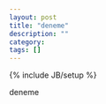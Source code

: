 ```yaml
---
layout: post
title: "deneme"
description: ""
category: 
tags: []
---
```

{% include JB/setup %}

deneme
